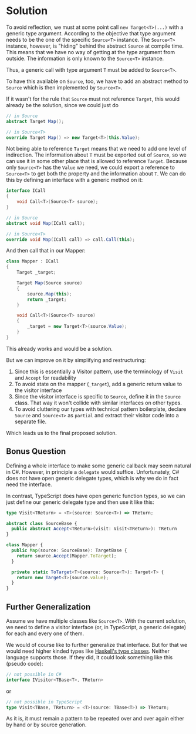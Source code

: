 # Solution

To avoid reflection, we must at some point call `new Target<T>(...)` with a generic type argument.
According to the objective that type argument needs to be the one of the specific `Source<T>` instance.
The `Source<T>` instance, however, is "hiding" behind the abstract `Source` at compile time.
This means that we have no way of getting at the type argument from outside.
The information is only known to the `Source<T>` instance.

Thus, a generic call with type argument `T` must be added to `Source<T>`.

To have this available on `Source`, too, we have to add an abstract method to `Source` which is then implemented by `Source<T>`.

If it wasn't for the rule that `Source` must not reference `Target`, this would already be the solution, since we could just do
```csharp
// in Source
abstract Target Map();

// in Source<T>
override Target Map() => new Target<T>(this.Value);
```

Not being able to reference `Target` means that we need to add one level of indirection.
The information about `T` must be exported out of `Source`, so we can use it in some other place that is allowed to reference `Target`.
Because only `Source<T>` has the `Value` we need, we could export a reference to `Source<T>` to get both the property and the information about `T`.
We can do this by defining an interface with a generic method on it:
```csharp
interface ICall
{
    void Call<T>(Source<T> source);
}

// in Source
abstract void Map(ICall call);

// in Source<T>
override void Map(ICall call) => call.Call(this);
```
And then call that in our Mapper:
```csharp
class Mapper : ICall
{
    Target _target;

    Target Map(Source source)
    {
        source.Map(this);
        return _target;
    }

    void Call<T>(Source<T> source)
    {
        _target = new Target<T>(source.Value);
    }
}
```
This already works and would be a solution.

But we can improve on it by simplifying and restructuring:

1. Since this is essentially a Visitor pattern, use the terminology of `Visit` and `Accept` for readability
1. To avoid state on the mapper (`_target`), add a generic return value to the visitor interface
1. Since the visitor interface is specific to `Source`, define it in the `Source` class. That way it won't collide with similar interfaces on other types.
1. To avoid cluttering our types with technical pattern boilerplate, declare `Source` and `Source<T>` as `partial` and extract their visitor code into a separate file.

Which leads us to the final proposed solution.

## Bonus Question

Defining a whole interface to make some generic callback may seem natural in C#.
However, in principle a `delegate` would suffice.
Unfortunately, C# does not have open generic delegate types, which is why we do in fact need the interface.

In contrast, TypeScript does have open generic function types, so we can just define our generic delegate type and then use it like this:
```typescript
type Visit<TReturn> = <T>(source: Source<T>) => TReturn;

abstract class SourceBase {
  public abstract Accept<TReturn>(visit: Visit<TReturn>): TReturn
}

class Mapper {
  public Map(source: SourceBase): TargetBase {
    return source.Accept(Mapper.ToTarget);
  }

  private static ToTarget<T>(source: Source<T>): Target<T> {
    return new Target<T>(source.value);
  }
}
```

## Further Generalization

Assume we have multiple classes like `Source<T>`.
With the current solution, we need to define a visitor interface (or, in TypeScript, a generic delegate) for each and every one of them.

We would of course like to further generalize that interface.
But for that we would need higher kinded types like [Haskell's type classes](http://learnyouahaskell.com/types-and-typeclasses#typeclasses-101).
Neither language supports those.
If they did, it could look something like this (pseudo code):
```csharp
// not possible in C#
interface IVisitor<TBase<T>, TReturn>
```
or
```typescript
// not possible in TypeScript
type Visit<TBase, TReturn> = <T>(source: TBase<T>) => TReturn;
```
As it is, it must remain a pattern to be repeated over and over again either by hand or by source generation.